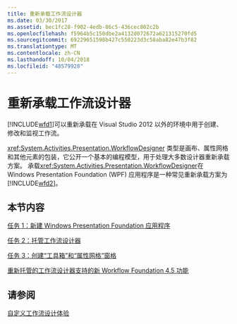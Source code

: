 ```yaml
---
title: 重新承载工作流设计器
ms.date: 03/30/2017
ms.assetid: bec1fc28-f902-4edb-86c5-436cec802c2b
ms.openlocfilehash: f5964b5c150dbe2a4132d072672a621315270fd5
ms.sourcegitcommit: 69229651598b427c550223d3c58aba82e47b3f82
ms.translationtype: MT
ms.contentlocale: zh-CN
ms.lasthandoff: 10/04/2018
ms.locfileid: "48579928"
---
```

# <a name="rehosting-the-workflow-designer"></a>重新承载工作流设计器
[!INCLUDE[wfd1](../../../includes/wfd1-md.md)]可以重新承载在 Visual Studio 2012 以外的环境中用于创建、 修改和监视工作流。

 <xref:System.Activities.Presentation.WorkflowDesigner> 类型是画布、属性网格和其他元素的包装，它公开一个基本的编程模型，用于处理大多数设计器重新承载方案。 承载<xref:System.Activities.Presentation.WorkflowDesigner>在 Windows Presentation Foundation (WPF) 应用程序是一种常见重新承载方案为[!INCLUDE[wfd2](../../../includes/wfd2-md.md)]。

## <a name="in-this-section"></a>本节内容
 [任务 1：新建 Windows Presentation Foundation 应用程序](../../../docs/framework/windows-workflow-foundation/task-1-create-a-new-wpf-app.md)

 [任务 2：托管工作流设计器](../../../docs/framework/windows-workflow-foundation/task-2-host-the-workflow-designer.md)

 [任务 3：创建“工具箱”和“属性网格”窗格](../../../docs/framework/windows-workflow-foundation/task-3-create-the-toolbox-and-propertygrid-panes.md)

 [重新托管的工作流设计器支持的新 Workflow Foundation 4.5 功能](../../../docs/framework/windows-workflow-foundation/wf-features-in-the-rehosted-workflow-designer.md)

## <a name="see-also"></a>请参阅
 [自定义工作流设计体验](../../../docs/framework/windows-workflow-foundation/customizing-the-workflow-design-experience.md)
